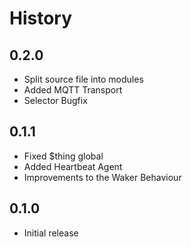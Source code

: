 History
=======

## 0.2.0

* Split source file into modules
* Added MQTT Transport
* Selector Bugfix

## 0.1.1

* Fixed $thing global
* Added Heartbeat Agent
* Improvements to the Waker Behaviour

## 0.1.0

* Initial release